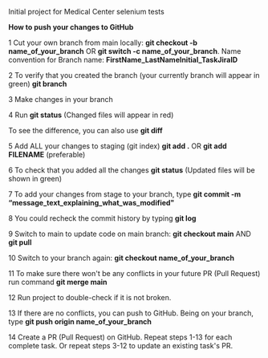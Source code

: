 Initial project for Medical Center selenium tests

**How to push your changes to GitHub**

1 Cut your own branch from main locally: **git checkout -b name_of_your_branch** OR **git switch -c name_of_your_branch**.
Name convention for Branch name: **FirstName_LastNameInitial_TaskJiraID**

2 To verify that you created the branch (your currently branch will appear in green) **git branch**

3 Make changes in your branch

4 Run **git status** (Changed files will appear in red)

To see the difference, you can also use **git diff**

5 Add ALL your changes to staging (git index) **git add .** OR **git add FILENAME** (preferable)

6 To check that you added all the changes **git status** (Updated files will be shown in green)

7 To add your changes from stage to your branch, type **git commit -m “message_text_explaining_what_was_modified"**

8 You could recheck the commit history by typing **git log**

9 Switch to main to update code on main branch: **git checkout main** AND **git pull**

10 Switch to your branch again: **git checkout name_of_your_branch**

11 To make sure there won't be any conflicts in your future PR (Pull Request) run command **git merge main**

12 Run project to double-check if it is not broken.

13 If there are no conflicts, you can push to GitHub. Being on your branch, type **git push origin name_of_your_branch**

14 Create a PR (Pull Request) on GitHub. Repeat steps 1-13 for each complete task. Or repeat steps 3-12 to update an existing task's PR.

